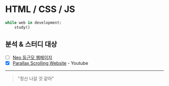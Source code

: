 # HTML / CSS / JS
```python
while web in development:
    study()
```
## 분석 & 스터디 대상
 - [ ] [Neo 둥근모 웹페이지](https://neodgm.dalgona.dev/)
 - [x] [Parallax Scrolling Website](https://www.youtube.com/watch?v=1wfeqDyMUx4) - Youtube

---
> "정신 나갈 것 같아"